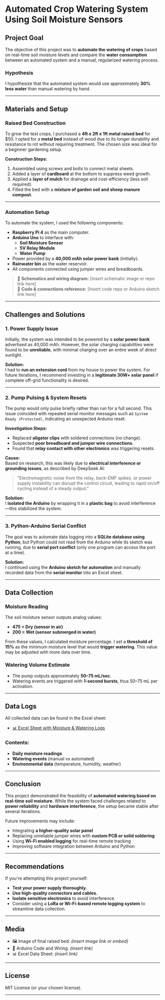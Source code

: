 # Automated Crop Watering System Using Soil Moisture Sensors

## Project Goal

The objective of this project was to **automate the watering of crops** based on real-time soil moisture levels and compare the **water consumption** between an automated system and a manual, regularized watering process.

### Hypothesis

I hypothesize that the automated system would use approximately **30% less water** than manual watering by hand.

---

## Materials and Setup

### Raised Bed Construction

To grow the test crops, I purchased a **4ft x 2ft x 1ft metal raised bed** for $50. I opted for a **metal bed** instead of wood due to its longer durability and resistance to rot without requiring treatment. The chosen size was ideal for a beginner gardening setup.

**Construction Steps:**

1. Assembled using screws and bolts to connect metal sheets.
2. Added a layer of **cardboard** at the bottom to suppress weed growth.
3. Applied a **layer of mulch** for drainage and cost-efficiency (less soil required).
4. Filled the bed with a **mixture of garden soil and sheep manure compost**.

---

### Automation Setup

To automate the system, I used the following components:

- **Raspberry Pi 4** as the main computer.
- **Arduino Uno** to interface with:
  - **Soil Moisture Sensor**
  - **5V Relay Module**
  - **Water Pump**
- Power provided by a **40,000 mAh solar power bank** (initially).
- **Rainwater bin** as the water reservoir.
- All components connected using jumper wires and breadboards.

> 📎 **Schematics and wiring diagram:** [Insert schematic image or repo link here]  
> 🧠 **Code & connections reference:** [Insert code repo or Arduino sketch link here]

---

## Challenges and Solutions

### 1. **Power Supply Issue**

Initially, the system was intended to be powered by a **solar power bank** advertised as 40,000 mAh. However, the solar charging capabilities were found to be **unreliable**, with minimal charging over an entire week of direct sunlight.

**Solution:**  
I had to **run an extension cord** from my house to power the system. For future iterations, I recommend investing in a **legitimate 30W+ solar panel** if complete off-grid functionality is desired.

---

### 2. **Pump Pulsing & System Resets**

The pump would only pulse briefly rather than run for a full second. This issue coincided with repeated serial monitor messages such as `System Ready (Protected)`, indicating an unexpected Arduino reset.

**Investigation Steps:**

- Replaced **aligator clips** with soldered connections (no change).
- Suspected **poor breadboard and jumper wire connections**.
- Found that **relay contact with other electronics** was triggering resets.

**Cause:**  
Based on research, this was likely due to **electrical interference or grounding issues**, as described by DeepSeek AI:

> "Electromagnetic noise from the relay, back-EMF spikes, or power supply instability can disrupt the control circuit, leading to rapid on/off cycling instead of a steady output."

**Solution:**  
I **isolated the Arduino** by wrapping it in a **plastic bag** to avoid interference—this stabilized the system.

---

### 3. **Python-Arduino Serial Conflict**

The goal was to automate data logging into a **SQLite database using Python**, but Python could not read from the Arduino while its sketch was running, due to **serial port conflict** (only one program can access the port at a time).

**Solution:**  
I continued using the **Arduino sketch for automation** and manually recorded data from the **serial monitor** into an Excel sheet.

---

## Data Collection

### Moisture Reading

The soil moisture sensor outputs analog values:

- **475 = Dry (sensor in air)**
- **200 = Wet (sensor submerged in water)**

From these values, I calculated moisture percentage. I set a **threshold of 15%** as the minimum moisture level that would **trigger watering**. This value may be adjusted with more data over time.

### Watering Volume Estimate

- The pump outputs approximately **50–75 mL/sec**.
- Watering events are triggered with **1-second bursts**, thus 50–75 mL per activation.

---

## Data Logs

All collected data can be found in the Excel sheet:

- [📊 Excel Sheet with Moisture & Watering Logs](insert-link-here)

### Contents:

- **Daily moisture readings**
- **Watering events** (manual vs automated)
- **Environmental data** (temperature, humidity, weather)

---

## Conclusion

This project demonstrated the feasibility of **automated watering based on real-time soil moisture**. While the system faced challenges related to **power reliability** and **hardware interference**, the setup became stable after several iterations.

Future improvements may include:

- Integrating **a higher-quality solar panel**
- Replacing unreliable jumper wires with **custom PCB or solid soldering**
- Using **Wi-Fi enabled logging** for real-time remote tracking
- Improving software integration between Arduino and Python

---

## Recommendations

If you're attempting this project yourself:

- **Test your power supply thoroughly.**
- **Use high-quality connectors and cables.**
- **Isolate sensitive electronics** to avoid interference.
- Consider using a **LoRa or Wi-Fi-based remote logging system** to streamline data collection.

---

## Media

- 🖼️ Image of final raised bed: *(insert image link or embed)*
- 🧠 Arduino Code and Wiring: *(insert link)*
- 📊 Excel Data Sheet: *(insert link)*

---

## License

MIT License (or your chosen license).

---
